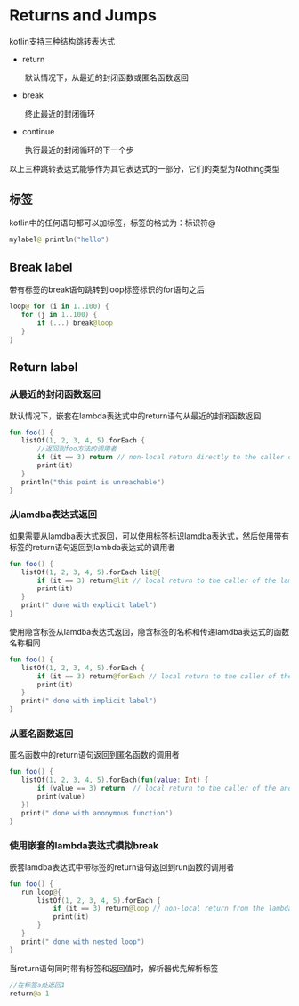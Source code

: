 # Returns and Jumps
kotlin支持三种结构跳转表达式
* return

　　默认情况下，从最近的封闭函数或匿名函数返回

* break

　　终止最近的封闭循环

* continue

　　执行最近的封闭循环的下一个步

 以上三种跳转表达式能够作为其它表达式的一部分，它们的类型为Nothing类型
 
 ## 标签
 kotlin中的任何语句都可以加标签，标签的格式为：标识符@
 
 ```kotlin
 mylabel@ println("hello")
 ```
 
 ## Break label
 带有标签的break语句跳转到loop标签标识的for语句之后
 
 ```kotlin
 loop@ for (i in 1..100) {
    for (j in 1..100) {
        if (...) break@loop
    }
}
 ```
 
 ## Return label
 ### 从最近的封闭函数返回
 默认情况下，嵌套在lambda表达式中的return语句从最近的封闭函数返回
 
 ```kotlin
 fun foo() {
    listOf(1, 2, 3, 4, 5).forEach {
        //返回到foo方法的调用者
        if (it == 3) return // non-local return directly to the caller of foo()
        print(it)
    }
    println("this point is unreachable")
}
 ```
 
 ### 从lamdba表达式返回
  如果需要从lamdba表达式返回，可以使用标签标识lamdba表达式，然后使用带有标签的return语句返回到lambda表达式的调用者
 
 ```kotlin
 fun foo() {
    listOf(1, 2, 3, 4, 5).forEach lit@{
        if (it == 3) return@lit // local return to the caller of the lambda, i.e. the forEach loop
        print(it)
    }
    print(" done with explicit label")
}
 ```
 
 使用隐含标签从lamdba表达式返回，隐含标签的名称和传递lamdba表达式的函数名称相同
 
 ```kotlin
 fun foo() {
    listOf(1, 2, 3, 4, 5).forEach {
        if (it == 3) return@forEach // local return to the caller of the lambda, i.e. the forEach loop
        print(it)
    }
    print(" done with implicit label")
}
 ```
 
 ### 从匿名函数返回
 匿名函数中的return语句返回到匿名函数的调用者 
 
 ```kotlin
 fun foo() {
    listOf(1, 2, 3, 4, 5).forEach(fun(value: Int) {
        if (value == 3) return  // local return to the caller of the anonymous fun, i.e. the forEach loop
        print(value)
    })
    print(" done with anonymous function")
}
 ```
 
 ### 使用嵌套的lambda表达式模拟break
 嵌套lamdba表达式中带标签的return语句返回到run函数的调用者
  
 ```kotlin
 fun foo() {
    run loop@{
        listOf(1, 2, 3, 4, 5).forEach {
            if (it == 3) return@loop // non-local return from the lambda passed to run
            print(it)
        }
    }
    print(" done with nested loop")
}
 ```
 
当return语句同时带有标签和返回值时，解析器优先解析标签
 
 ```kotlin
 //在标签a处返回1
 return@a 1
 ```
 
